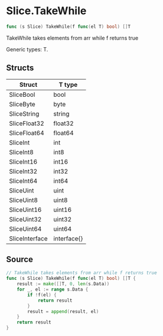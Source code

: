# Slice.TakeWhile

```go
func (s Slice) TakeWhile(f func(el T) bool) []T
```

TakeWhile takes elements from arr while f returns true

Generic types: T.

## Structs

| Struct | T type |
| ------ | ------ |
| SliceBool | bool |
| SliceByte | byte |
| SliceString | string |
| SliceFloat32 | float32 |
| SliceFloat64 | float64 |
| SliceInt | int |
| SliceInt8 | int8 |
| SliceInt16 | int16 |
| SliceInt32 | int32 |
| SliceInt64 | int64 |
| SliceUint | uint |
| SliceUint8 | uint8 |
| SliceUint16 | uint16 |
| SliceUint32 | uint32 |
| SliceUint64 | uint64 |
| SliceInterface | interface{} |

## Source

```go
// TakeWhile takes elements from arr while f returns true
func (s Slice) TakeWhile(f func(el T) bool) []T {
	result := make([]T, 0, len(s.Data))
	for _, el := range s.Data {
		if !f(el) {
			return result
		}
		result = append(result, el)
	}
	return result
}
```

